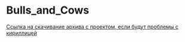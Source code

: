 # Bulls_and_Cows

[Ссылка на скачивание архива с проектом, если будут проблемы с кириллицей](https://drive.google.com/file/d/1Dsx4d-Rbx5o6s8udQ5W8ml5GpqrMYa0y/view?usp=sharing)

